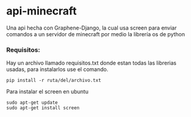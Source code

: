 # api-minecraft

Una api hecha con Graphene-Django, la cual usa screen para enviar comandos a un servidor de minecraft por medio la librería os de python

### Requisitos:
Hay un archivo llamado requisitos.txt donde estan todas las librerias usadas, para instalarlos use el comando.
```
pip install -r ruta/del/archivo.txt
```
Para instalar el screen en ubuntu
```
sudo apt-get update
sudo apt-get install screen
```
